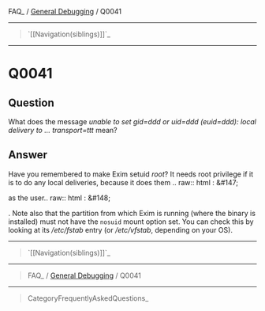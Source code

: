 FAQ\_ / [General Debugging](FAQ/General_Debugging) / Q0041

* * * * *

> \`[[Navigation(siblings)]]\`\_

* * * * *

Q0041
=====

Question
--------

What does the message *unable to set gid=ddd or uid=ddd (euid=ddd):
local delivery to ... transport=ttt* mean?

Answer
------

Have you remembered to make Exim setuid *root*? It needs root privilege if it is to do any local deliveries, because it does them .. raw:: html
:   &\#147;

as the user.. raw:: html
:   &\#148;

. Note also that the partition from which Exim is running (where the
binary is installed) must not have the `nosuid` mount option set. You
can check this by looking at its */etc/fstab* entry (or */etc/vfstab*,
depending on your OS).

* * * * *

> \`[[Navigation(siblings)]]\`\_

* * * * *

> FAQ\_ / [General Debugging](FAQ/General_Debugging) / Q0041

* * * * *

> CategoryFrequentlyAskedQuestions\_
